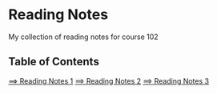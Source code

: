 # Reading Notes

My collection of reading notes for course 102

## __Table of Contents__

[==> Reading Notes 1](read01)
[==> Reading Notes 2](read02)
[==> Reading Notes 3](read03)
